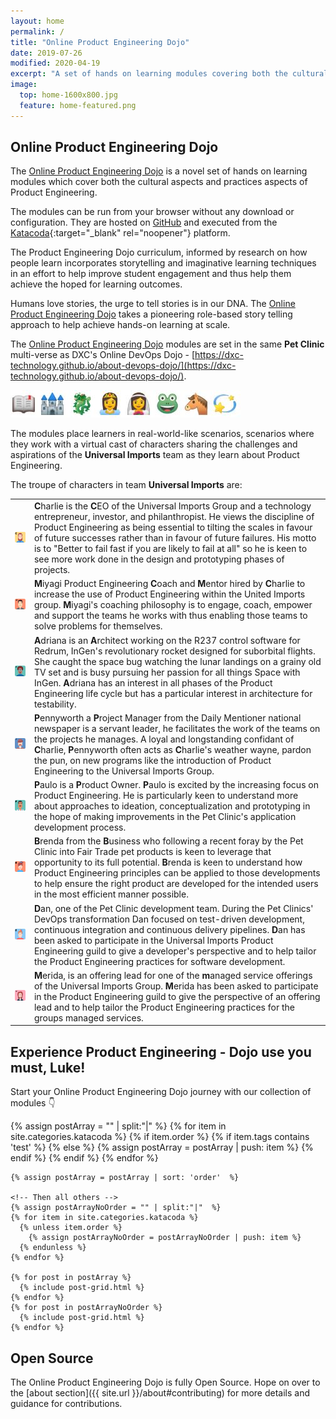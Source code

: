 ```yaml
---
layout: home
permalink: /
title: "Online Product Engineering Dojo"
date: 2019-07-26
modified: 2020-04-19
excerpt: "A set of hands on learning modules covering both the cultural aspects and practices of Product Engineering."
image:
  top: home-1600x800.jpg
  feature: home-featured.png
---
```


## Online Product Engineering Dojo

The <a href="{{ site.url }}/modules">Online Product Engineering Dojo</a> is a novel set of hands on learning modules which cover both the cultural aspects and practices aspects of Product Engineering.

The modules can be run from your browser without any download or configuration. They are hosted on [GitHub](https://github.com/dxc-technology/online-pe-dojo) and executed from the [Katacoda](https://www.katacoda.com/){:target="_blank" rel="noopener"} platform.

The Product Engineering Dojo curriculum, informed by research on how people learn incorporates storytelling and imaginative learning techniques in an effort to help improve student engagement and thus help them achieve the hoped for learning outcomes.

Humans love stories, the urge to tell stories is in our DNA. The <a href="{{ site.url }}/modules">Online Product Engineering Dojo</a> takes a pioneering role-based story telling approach to help achieve hands-on learning at scale.

The <a href="{{ site.url }}/modules">Online Product Engineering Dojo</a> modules are set in the same **Pet Clinic** multi-verse as DXC's Online DevOps Dojo - [https://dxc-technology.github.io/about-devops-dojo/](https://dxc-technology.github.io/about-devops-dojo/).

![](images/onceuponatime.jpg)

The modules place learners in real-world-like scenarios, scenarios where they work with a virtual cast of characters sharing the challenges and aspirations of the **Universal Imports** team as they learn about Product Engineering.

The troupe of characters in team **Universal Imports** are:

|  |  |
| - | - |
| ![Charlie](images/charlie.png) | **C**harlie is the **C**EO of the Universal Imports Group and a technology entrepreneur, investor, and philanthropist. He views the discipline of Product Engineering as being essential to tilting the scales in favour of future successes rather than in favour of future failures. His motto is to "Better to fail fast if you are likely to fail at all" so he is keen to see more work done in the design and prototyping phases of projects. |
| ![Miyagi](images/miyagi.png) | **M**iyagi Product Engineering **C**oach and **M**entor hired by **C**harlie to increase the use of Product Engineering within the United Imports group. **M**iyagi's coaching philosophy is to engage, coach, empower and support the teams he works with thus enabling those teams to solve problems for themselves. |
| ![Adriana](images/adriana.png) | **A**driana is an **A**rchitect working on the R237 control software for Redrum, InGen's revolutionary rocket designed for suborbital flights. She caught the space bug watching the lunar landings on a grainy old TV set and is busy pursuing her passion for all things Space with InGen. **A**driana has an interest in all phases of the Product Engineering life cycle but has a particular interest in architecture for testability. |
| ![Pennyworth](images/pennyworth.png) | **P**ennyworth a **P**roject Manager from the Daily Mentioner national newspaper is a servant leader, he facilitates the work of the teams on the projects he manages. A loyal and longstanding confidant of **C**harlie, **P**ennyworth often acts as **C**harlie's weather wayne, pardon the pun, on new programs like the introduction of Product Engineering to the Universal Imports Group. |
| ![Paulo](images/paulo.png) | **P**aulo is a **P**roduct Owner. **P**aulo is excited by the increasing focus on Product Engineering. He is particularly keen to understand more about approaches to ideation, conceptualization and prototyping in the hope of making improvements in the Pet Clinic's application development process. |
| ![Brenda](images/brenda.png) | **B**renda from the **B**usiness who following a recent foray by the Pet Clinic into Fair Trade pet products is keen to leverage that opportunity to its full potential. **B**renda is keen to understand how Product Engineering principles can be applied to those developments to help ensure the right product are developed for the intended users in the most efficient manner possible. |
| ![Dan](images/dan.png) | **D**an, one of the Pet Clinic development team. During the Pet Clinics' DevOps transformation Dan focused on test-driven development, continuous integration and continuous delivery pipelines. **D**an has been asked to participate in the Universal Imports Product Engineering guild to give a developer's perspective and to help tailor the Product Engineering practices for software development. |
| ![Merida](images/merida.png) | **M**erida, is an offering lead for one of the **m**anaged service offerings of the Universal Imports Group. **M**erida has been asked to participate in the Product Engineering guild to give the perspective of an offering lead and to help tailor the Product Engineering practices for the groups managed services. |

## Experience Product Engineering - Dojo use you must, Luke!

Start your Online Product Engineering Dojo journey with our collection of modules 👇

<div class="wrap">
  <div class="tiles">
    <!-- User 'order' attribute to sort posts -->
    <!-- All posts with an order -->
    {% assign postArray = "" | split:"|"  %}
    {% for item in site.categories.katacoda %}
      {% if item.order %}
        {% if item.tags contains 'test' %}
        {% else %}
          {% assign postArray = postArray | push: item %}
        {% endif %}
      {% endif %}
    {% endfor %}

    {% assign postArray = postArray | sort: 'order'  %}

    <!-- Then all others -->
    {% assign postArrayNoOrder = "" | split:"|"  %}
    {% for item in site.categories.katacoda %}
      {% unless item.order %}
        {% assign postArrayNoOrder = postArrayNoOrder | push: item %}
      {% endunless %}
    {% endfor %}

    {% for post in postArray %}
      {% include post-grid.html %}
    {% endfor %}
    {% for post in postArrayNoOrder %}
      {% include post-grid.html %}
    {% endfor %}
  </div><!-- /.tiles -->
</div><!-- /.wrap -->

## Open Source

The Online Product Engineering Dojo is fully Open Source. Hope on over to the [about section]({{ site.url }}/about#contributing) for more details and guidance for contributions.
